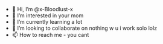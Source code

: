 - 👋 Hi, I’m @x-Bloodlust-x
- 👀 I’m interested in your mom
- 🌱 I’m currently learning a lot
- 💞️ I’m looking to collaborate on nothing w u i work solo lolz
- 📫 How to reach me - you cant 

<!---
x-Bloodlust-x/x-Bloodlust-x is a ✨ special ✨ repository because its `README.md` (this file) appears on your GitHub profile.
You can click the Preview link to take a look at your changes.
--->
